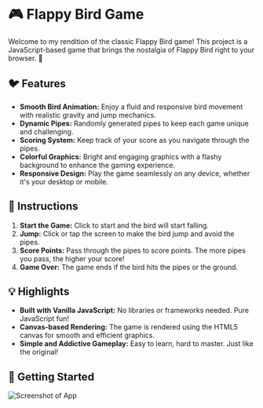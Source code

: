 # 🎮 Flappy Bird Game

Welcome to my rendition of the classic Flappy Bird game! This project is a JavaScript-based game that brings the nostalgia of Flappy Bird right to your browser. 🚀

## 🐦 Features
- **Smooth Bird Animation:** Enjoy a fluid and responsive bird movement with realistic gravity and jump mechanics.
- **Dynamic Pipes:** Randomly generated pipes to keep each game unique and challenging.
- **Scoring System:** Keep track of your score as you navigate through the pipes.
- **Colorful Graphics:** Bright and engaging graphics with a flashy background to enhance the gaming experience.
- **Responsive Design:** Play the game seamlessly on any device, whether it's your desktop or mobile.

## 📜 Instructions
1. **Start the Game:** Click to start and the bird will start falling.
2. **Jump:** Click or tap the screen to make the bird jump and avoid the pipes.
3. **Score Points:** Pass through the pipes to score points. The more pipes you pass, the higher your score!
4. **Game Over:** The game ends if the bird hits the pipes or the ground.

## 💡 Highlights
- **Built with Vanilla JavaScript:** No libraries or frameworks needed. Pure JavaScript fun!
- **Canvas-based Rendering:** The game is rendered using the HTML5 canvas for smooth and efficient graphics.
- **Simple and Addictive Gameplay:** Easy to learn, hard to master. Just like the original!

## 🚀 Getting Started

![Screenshot of App](https://i.ibb.co/6g0PxYY/Group-36.png)
